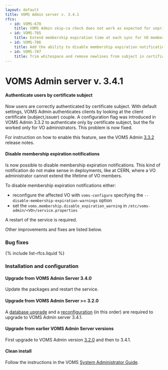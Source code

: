 ```yaml
---
layout: default
title: VOMS Admin server v. 3.4.1
rfcs:
  - id: VOMS-678
    title: VOMS Admin skip-ca check does not work as expected for unprivileged VOMS Admin users
  - id: VOMS-705
    title: Extend membership expiration time at each sync for VO members with valid, open-ended experiment participation
  - id: VOMS-706
    title: Add the ability to disable membership expiration notifications
  - id: VOMS-707
    title: Trim whitespace and remove newlines from subject in certificate requests
---
```


# VOMS Admin server v. 3.4.1

#### Authenticate users by certificate subject

Now users are correctly authenticated by certificate subject. With default
settings, VOMS Admin authenticates clients by looking at the client certificate
(subject,issuer) couple. A configuration flag was introduced in VOMS Admin
3.3.2 to authenticate only by certificate subject, but the fix worked only for
VO administrators. This  problem is now fixed. 

For instruction on how to enable this feature, see the VOMS Admin
[3.3.2][voms-admin-332-rn] release notes.

#### Disable membership expiration notifications

Is now possible to disable membership expiration notifications. This kind of
notification do not make sense in deployments, like at CERN, where a VO administrator
cannot extend the lifetime of VO members.

To disable membership expiration notifications either:

- reconfigure the affected VO with `voms-configure` specifying the `--disable-membership-expiration-warnings` option
- set the `voms.membership.disable_expiration_warning` in `/etc/voms-admin/<VO>/service.properties`

A restart of the service is required.

Other improvements and fixes are listed below.

### Bug fixes

{% include list-rfcs.liquid %}

### Installation and configuration

#### Upgrade from VOMS Admin Server 3.4.0

Update the packages and restart the service.

#### Upgrade from VOMS Admin Server >= 3.2.0

A [database upgrade][db-upgrade] and a [reconfiguration][reconf] (in this order) are
required to upgrade to VOMS Admin server 3.4.1.

#### Upgrade from earlier VOMS Admin Server versions

First upgrade to VOMS Admin version [3.2.0][voms-admin-320-rn] and then to 3.4.1.

#### Clean install

Follow the instructions in the VOMS [System Administrator Guide][sysadmin-guide].

[voms-website]: http://italiangrid.github.io/voms
[sysadmin-guide]:{{site.baseurl}}/documentation/sysadmin-guide/3.0.6
[voms-admin-guide]: {{site.baseurl}}/documentation/voms-admin-guide/3.4.1
[reconf]: {{site.baseurl}}/documentation/sysadmin-guide/3.0.6/#reconf
[db-upgrade]: {{site.baseurl}}/documentation/sysadmin-guide/3.0.6/#db-upgrade
[voms-admin-320-rn]: {{site.baseurl}}/release-notes/voms-admin-server/3.2.0
[voms-admin-332-rn]: {{site.baseurl}}/release-notes/voms-admin-server/3.3.2
